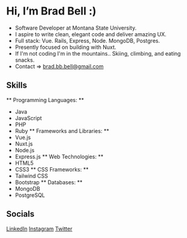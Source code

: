 # Hi, I’m Brad Bell :)
- Software Developer at Montana State University.
- I aspire to write clean, elegant code and deliver amazing UX.
- Full stack: Vue. Rails, Express, Node. MongoDB, Postgres.
- Presently focused on building with Nuxt.
- If I'm not coding I'm in the mountains.. Skiing, climbing, and eating snacks.
- Contact => brad.bb.bell@gmail.com

## Skills

** Programming Languages: **
- Java
- JavaScript
- PHP
- Ruby
** Frameworks and Libraries: **
- Vue.js
- Nuxt.js
- Node.js
- Express.js
** Web Technologies: **
- HTML5
- CSS3
** CSS Frameworks: **
- Tailwind CSS
- Bootstrap
** Databases: **
- MongoDB
- PostgreSQL

## Socials

[LinkedIn](https://www.linkedin.com/in/brad-bb-bell)
[Instagram](http://www.instagram.com/ballinbu)
[Twitter](https://www.twitter.com/dadmodebb)
